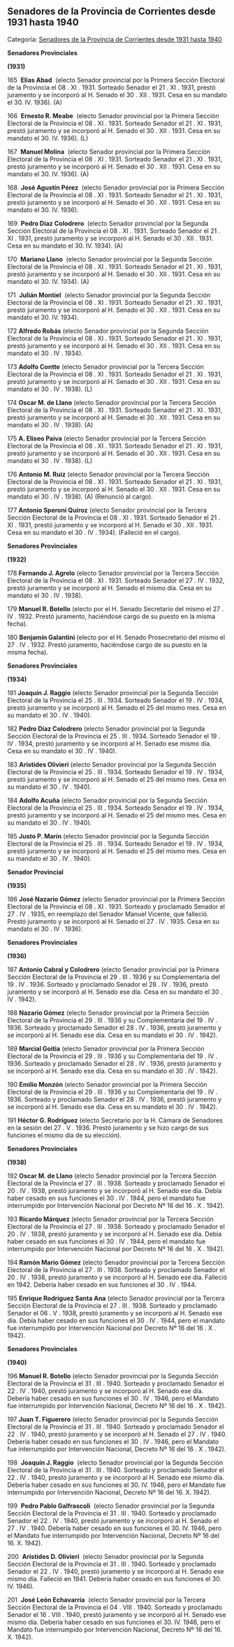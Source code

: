 ## Senadores de la Provincia de Corrientes desde 1931 hasta 1940

Categoría: [Senadores de la Provincia de Corrientes desde 1931 hasta 1940](http://descubrircorrientes.com.ar/2012/index.php/550-cronologias/cronologias-del-periodo-independiente/poder-legislativo-de-la-provincia-de-corrientes/integrantes-del-honorable-senado/senadores-de-la-provincia-de-corrientes-desde-1931-hasta-1940)

**Senadores Provinciales**

**(1931)**

165  **Elías Abad**  (electo Senador provincial por la Primera Sección Electoral de la Provincia el 08 . XI . 1931. Sorteado Senador el 21 . XI . 1931, prestó juramento y se incorporó al H. Senado el 30 . XII . 1931. Cesa en su mandato el 30. IV. 1936). (A)

166  **Ernesto R. Meabe**  (electo Senador provincial por la Primera Sección Electoral de la Provincia el 08 . XI . 1931. Sorteado Senador el 21 . XI . 1931, prestó juramento y se incorporó al H. Senado el 30 . XII . 1931. Cesa en su mandato el 30. IV. 1936). (L)

167  **Manuel Molina**  (electo Senador provincial por la Primera Sección Electoral de la Provincia el 08 . XI . 1931. Sorteado Senador el 21 . XI . 1931, prestó juramento y se incorporó al H. Senado el 30 . XII . 1931. Cesa en su mandato el 30. IV. 1936). (A)

168  **José Agustín Pérez**  (electo Senador provincial por la Primera Sección Electoral de la Provincia el 08 . XI . 1931. Sorteado Senador el 21 . XI . 1931, prestó juramento y se incorporó al H. Senado el 30 . XII . 1931. Cesa en su mandato el 30. IV. 1936).

169  **Pedro Díaz Colodrero**  (electo Senador provincial por la Segunda Sección Electoral de la Provincia el 08 . XI . 1931. Sorteado Senador el 21 . XI . 1931, prestó juramento y se incorporó al H. Senado el 30 . XII . 1931. Cesa en su mandato el 30. IV. 1934). (A)

170  **Mariano Llano**  (electo Senador provincial por la Segunda Sección Electoral de la Provincia el 08 . XI . 1931. Sorteado Senador el 21 . XI . 1931, prestó juramento y se incorporó al H. Senado el 30 . XII . 1931. Cesa en su mandato el 30. IV. 1934). (A)

171  **Julián Montiel**  (electo Senador provincial por la Segunda Sección Electoral de la Provincia el 08 . XI . 1931. Sorteado Senador el 21 . XI . 1931, prestó juramento y se incorporó al H. Senado el 30 . XII . 1931. Cesa en su mandato el 30. IV. 1934).

172 **Alfredo Robás** (electo Senador provincial por la Segunda Sección Electoral de la Provincia el 08 . XI . 1931. Sorteado Senador el 21 . XI . 1931, prestó juramento y se incorporó al H. Senado el 30 . XII . 1931. Cesa en su mandato el 30 . IV . 1934).

173 **Adolfo Contte** (electo Senador provincial por la Tercera Sección Electoral de la Provincia el 08 . XI . 1931. Sorteado Senador el 21 . XI . 1931, prestó juramento y se incorporó al H. Senado el 30 . XII . 1931. Cesa en su mandato el 30 . IV . 1938). (L)

174 **Oscar M. de Llano** (electo Senador provincial por la Tercera Sección Electoral de la Provincia el 08 . XI . 1931. Sorteado Senador el 21 . XI . 1931, prestó juramento y se incorporó al H. Senado el 30 . XII . 1931. Cesa en su mandato el 30 . IV . 1938). (A)

175 **A. Eliseo Paiva** (electo Senador provincial por la Tercera Sección Electoral de la Provincia el 08 . XI . 1931. Sorteado Senador el 21 . XI . 1931, prestó juramento y se incorporó al H. Senado el 30 . XII . 1931. Cesa en su mandato el 30 . IV . 1938). (L)

176 **Antonio M. Ruiz** (electo Senador provincial por la Tercera Sección Electoral de la Provincia el 08 . XI . 1931. Sorteado Senador el 21 . XI . 1931, prestó juramento y se incorporó al H. Senado el 30 . XII . 1931. Cesa en su mandato el 30 . IV . 1938). (A) (Renunció al cargo).

177 **Antonio Speroni Quiroz** (electo Senador provincial por la Tercera Sección Electoral de la Provincia el 08 . XI . 1931. Sorteado Senador el 21 . XI . 1931, prestó juramento y se incorporó al H. Senado el 30 . XII . 1931. Cesa en su mandato el 30 . IV . 1934). (Falleció en el cargo).

**Senadores Provinciales**

**(1932)**

178 **Fernando J. Agrelo** (electo Senador provincial por la Tercera Sección Electoral de la Provincia el 08 . XI . 1931. Sorteado Senador el 27 . IV . 1932, prestó juramento y se incorporó al H. Senado el mismo día. Cesa en su mandato el 30 . IV . 1938).

179 **Manuel R. Botello** (electo por el H. Senado Secretario del mismo el 27 . IV . 1932. Prestó juramento, haciéndose cargo de su puesto en la misma fecha).

180 **Benjamín Galantini** (electo por el H. Senado Prosecretario del mismo el 27 . IV . 1932. Prestó juramento, haciéndose cargo de su puesto en la misma fecha).

**Senadores Provinciales**

**(1934)**

181 **Joaquín J. Raggio** (electo Senador provincial por la Segunda Sección Electoral de la Provincia el 25 . III . 1934. Sorteado Senador el 19 . IV . 1934, prestó juramento y se incorporó al H. Senado el 25 del mismo mes. Cesa en su mandato el 30 . IV . 1940).

182 **Pedro Díaz Colodrero** (electo Senador provincial por la Segunda Sección Electoral de la Provincia el 25 . III . 1934. Sorteado Senador el 19 . IV . 1934, prestó juramento y se incorporó al H. Senado ese mismo día. Cesa en su mandato el 30 . IV . 1940).

183 **Arístides Olivieri** (electo Senador provincial por la Segunda Sección Electoral de la Provincia el 25 . III . 1934. Sorteado Senador el 19 . IV . 1934, prestó juramento y se incorporó al H. Senado el 25 del mismo mes. Cesa en su mandato el 30 . IV . 1940).

184 **Adolfo Acuña** (electo Senador provincial por la Segunda Sección Electoral de la Provincia el 25 . III . 1934. Sorteado Senador el 19 . IV . 1934, prestó juramento y se incorporó al H. Senado el 25 del mismo mes. Cesa en su mandato el 30 . IV . 1940).

185 **Justo P. Marín** (electo Senador provincial por la Segunda Sección Electoral de la Provincia el 25 . III . 1934. Sorteado Senador el 19 . IV . 1934, prestó juramento y se incorporó al H. Senado el 25 del mismo mes. Cesa en su mandato el 30 . IV . 1940).

**Senador Provincial**

**(1935)**

186 **José Nazario Gómez** (electo Senador provincial por la Primera Sección Electoral de la Provincia el 08 . XI . 1931. Sorteado y proclamado Senador el 27 . IV . 1935, en reemplazo del Senador Manuel Vicente, que falleció. Prestó juramento y se incorporó al H. Senado el 27 . IV . 1935. Cesa en su mandato el 30 . IV . 1936).

**Senadores Provinciales**

**(1936)**

187 **Antonio Cabral y Colodrero** (electo Senador provincial por la Primera Sección Electoral de la Provincia el 29 . III . 1936 y su Complementaria del 19 . IV . 1936. Sorteado y proclamado Senador el 28 . IV . 1936, prestó juramento y se incorporó al H. Senado ese día. Cesa en su mandato el 30 . IV . 1942).

188 **Nazario Gómez** (electo Senador provincial por la Primera Sección Electoral de la Provincia el 29 . III . 1936 y su Complementaria del 19 . IV . 1936. Sorteado y proclamado Senador el 28 . IV . 1936, prestó juramento y se incorporó al H. Senado ese día. Cesa en su mandato el 30 . IV . 1942).

189 **Marcial Goitia** (electo Senador provincial por la Primera Sección Electoral de la Provincia el 29 . III . 1936 y su Complementaria del 19 . IV . 1936. Sorteado y proclamado Senador el 28 . IV . 1936, prestó juramento y se incorporó al H. Senado ese día. Cesa en su mandato el 30 . IV . 1942).

190 **Emilio Monzón** (electo Senador provincial por la Primera Sección Electoral de la Provincia el 29 . III . 1936 y su Complementaria del 19 . IV . 1936. Sorteado y proclamado Senador el 28 . IV . 1936, prestó juramento y se incorporó al H. Senado ese día. Cesa en su mandato el 30 . IV . 1942).

191 **Héctor G. Rodríguez** (electo Secretario por la H. Cámara de Senadores en la sesión del 27 . V . 1936. Prestó juramento y se hizo cargo de sus funciones el mismo día de su elección).

**Senadores Provinciales**

**(1938)**

192 **Oscar M. de Llano** (electo Senador provincial por la Tercera Sección Electoral de la Provincia el 27 . III . 1938. Sorteado y proclamado Senador el 20 . IV . 1938, prestó juramento y se incorporó al H. Senado ese día. Debía haber cesado en sus funciones el 30 . IV . 1944, pero el mandato fue interrumpido por Intervención Nacional por Decreto Nº 16 del 16 . X . 1942).

193 **Ricardo Márquez** (electo Senador provincial por la Tercera Sección Electoral de la Provincia el 27 . III . 1938. Sorteado y proclamado Senador el 20 . IV . 1938, prestó juramento y se incorporó al H. Senado ese día. Debía haber cesado en sus funciones el 30 . IV . 1944, pero el mandato fue interrumpido por Intervención Nacional por Decreto Nº 16 del 16 . X . 1942).

194 **Ramón Mario Gómez** (electo Senador provincial por la Tercera Sección Electoral de la Provincia el 27 . III . 1938. Sorteado y proclamado Senador el 20 . IV . 1938, prestó juramento y se incorporó al H. Senado ese día. Falleció en 1942. Debería haber cesado en sus funciones el 30 . IV . 1944.

195 **Enrique Rodríguez Santa Ana** (electo Senador provincial por la Tercera Sección Electoral de la Provincia el 27 . III . 1938. Sorteado y proclamado Senador el 06 . V . 1938, prestó juramento y se incorporó al H. Senado ese día. Debía haber cesado en sus funciones el 30 . IV . 1944, pero el mandato fue interrumpido por Intervención Nacional por Decreto Nº 16 del 16 . X . 1942).

**Senadores Provinciales**

**(1940)**

196 **Manuel R. Botello** (electo Senador provincial por la Segunda Sección Electoral de la Provincia el 31 . III . 1940. Sorteado y proclamado Senador el 22 . IV . 1940, prestó juramento y se incorporó al H. Senado ese día. Debería haber cesado en sus funciones el 30 . IV . 1946, pero el Mandato fue interrumpido por Intervención Nacional, Decreto Nº 16 del 16 . X . 1942).

197 **Juan T. Figuerero** (electo Senador provincial por la Segunda Sección Electoral de la Provincia el 31 . III . 1940. Sorteado y proclamado Senador el 22 . IV . 1940, prestó juramento y se incorporó al H. Senado el 27 . IV . 1940. Debería haber cesado en sus funciones el 30 . IV . 1946, pero el Mandato fue interrumpido por Intervención Nacional, Decreto Nº 16 del 16 . X . 1942).

198  **Joaquín J. Raggio**  (electo Senador provincial por la Segunda Sección Electoral de la Provincia el 31 . III . 1940. Sorteado y proclamado Senador el 22 . IV . 1940, prestó juramento y se incorporó al H. Senado ese mismo día. Debería haber cesado en sus funciones el 30. IV. 1946, pero el Mandato fue interrumpido por Intervención Nacional, Decreto Nº 16 del 16. X. 1942).

199  **Pedro Pablo Galfrascoli**  (electo Senador provincial por la Segunda Sección Electoral de la Provincia el 31 . III . 1940. Sorteado y proclamado Senador el 22 . IV . 1940, prestó juramento y se incorporó al H. Senado el 27 . IV . 1940. Debería haber cesado en sus funciones el 30. IV. 1946, pero el Mandato fue interrumpido por Intervención Nacional, Decreto Nº 16 del 16. X. 1942).

200  **Arístides D. Olivieri**  (electo Senador provincial por la Segunda Sección Electoral de la Provincia el 31 . III . 1940. Sorteado y proclamado Senador el 22 . IV . 1940, prestó juramento y se incorporó al H. Senado ese mismo día. Falleció en 1941. Debería haber cesado en sus funciones el 30. IV. 1946).

201  **José León Echavarría**  (electo Senador provincial por la Tercera Sección Electoral de la Provincia el 04 . VIII . 1940. Sorteado y proclamado Senador el 16 . VIII . 1940, prestó juramento y se incorporó al H. Senado ese mismo día. Debería haber cesado en sus funciones el 30. IV. 1946, pero el Mandato fue interrumpido por Intervención Nacional, Decreto Nº 16 del 16. X. 1942).
